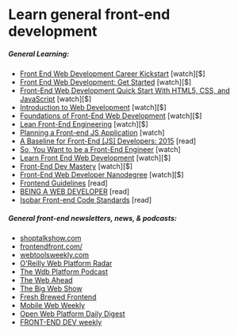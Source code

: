 # Learn general front-end development

##### General Learning:

* [Front End Web Development Career Kickstart](http://www.pluralsight.com/courses/front-end-web-development-career-kickstart) [watch][$]
* [Front End Web Development: Get Started](http://www.pluralsight.com/courses/front-end-web-development-get-started) [watch][$]
* [Front-End Web Development Quick Start With HTML5, CSS, and JavaScript](http://www.pluralsight.com/courses/front-end-web-app-html5-javascript-css) [watch][$]
* [Introduction to Web Development](https://frontendmasters.com/courses/web-development/) [watch][$]
* [Foundations of Front-End Web Development](https://www.udemy.com/foundations-of-front-end-development/) [watch][$]
* [Lean Front-End Engineering](https://frontendmasters.com/courses/lean-front-end-engineering/) [watch][$]
* [Planning a Front-end JS Application](https://www.youtube.com/watch?v=q4zEGkjTBFA) [watch]
* [A Baseline for Front-End [JS] Developers: 2015](http://rmurphey.com/blog/2015/03/23/a-baseline-for-front-end-developers-2015/) [read]
* [So, You Want to be a Front-End Engineer](https://www.youtube.com/watch?v=Lsg84NtJbmI) [watch]
* [Learn Front End Web Development](https://teamtreehouse.com/tracks/front-end-web-development) [watch][$]
* [Front-End Dev Mastery](https://mijingo.com/products/bundles/front-end-dev-mastery/) [watch][$]
* [Front-End Web Developer Nanodegree](https://www.udacity.com/course/front-end-web-developer-nanodegree--nd001) [watch][$]
* [Frontend Guidelines](https://github.com/bendc/frontend-guidelines) [read]
* [BEING A WEB DEVELOPER](http://www.yellowshoe.com.au/standards) [read]
* [Isobar Front-end Code Standards](http://isobar-idev.github.io/code-standards/) [read]

##### General front-end newsletters, news, &amp; podcasts:

* [shoptalkshow.com](http://shoptalkshow.com/)
* [frontendfront.com/](http://frontendfront.com/)
* [webtoolsweekly.com](http://webtoolsweekly.com/)
* [O'Reilly Web Platform Radar](http://radar.oreilly.com/web-platform)
* [The Wdb Platform Podcast](http://thewebplatform.libsyn.com/)
* [The Web Ahead](http://thewebahead.net/)
* [The Big Web Show](http://5by5.tv/bigwebshow)
* [Fresh Brewed Frontend](https://freshbrewed.co/frontend/)
* [Mobile Web Weekly](http://mobilewebweekly.co/)
* [Open Web Platform Daily Digest](http://webplatformdaily.org/)
* [FRONT-END DEV weekly](http://frontenddevweekly.com/)





















 






